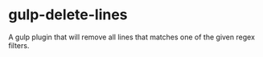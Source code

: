 # gulp-delete-lines
A gulp plugin that will remove all lines that matches one of the given regex filters.
